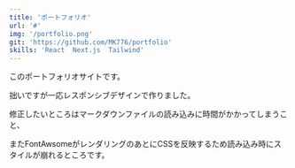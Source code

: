 ```yaml
---
title: 'ポートフォリオ'
url: '#'
img: '/portfolio.png'
git: 'https://github.com/MK776/portfolio'
skills: 'React  Next.js  Tailwind'
---
```


このポートフォリオサイトです。

拙いですが一応レスポンシブデザインで作りました。

修正したいところはマークダウンファイルの読み込みに時間がかかってしまうこと、

またFontAwsomeがレンダリングのあとにCSSを反映するため読み込み時にスタイルが崩れるところです。